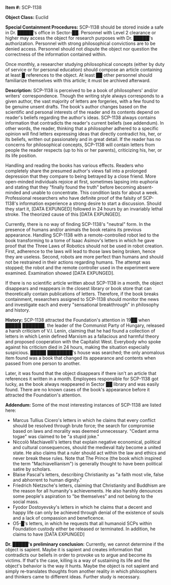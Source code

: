 **Item #:** SCP-1138

**Object Class:** Euclid

**Special Containment Procedures:** SCP-1138 should be stored inside a safe in Dr. █████'s office in Sector-██. Personnel with Level 2 clearance or higher may access the object for research purposes with Dr. █████'s authorization. Personnel with strong philosophical convictions are to be denied access. Personnel should not dispute the object nor question the correctness of the information contained within.

Once monthly, a researcher studying philosophical concepts (either by duty of service or for personal education) should compose an article containing at least █ references to the object. At least ██ other personnel should familiarize themselves with this article; it must be archived afterward.

**Description:** SCP-1138 is perceived to be a book of philosophers' and/or writers' correspondence. Though the writing style always corresponds to a given author, the vast majority of letters are forgeries, with a few found to be genuine unsent drafts. The book's author changes based on the scientific and personal interests of the reader and its contents depend on reader's beliefs regarding the author's ideas. SCP-1138 always contains information that contradicts the reader's current beliefs (see addendum). In other words, the reader, thinking that a philosopher adhered to a specific opinion will find letters expressing ideas that directly contradict his, her, or its beliefs, written out passionately and in great detail. If the reader has no concerns for philosophical concepts, SCP-1138 will contain letters from people the reader respects (up to his or her parents), criticizing his, her, or its life position.

Handling and reading the books has various effects. Readers who completely share the presumed author's views fall into a prolonged depression that they compare to being betrayed by a close friend. More open-minded individuals rejoice at first, sometimes lapsing into euphoria and stating that they "finally found the truth" before becoming absent-minded and unable to concentrate. This condition lasts for about a week. Professional researchers who have definite proof of the falsity of SCP-1138's information experience a strong desire to start a discussion. Should they start it, \[DATA EXPUNGED\] followed in 24 hours by an invariably lethal stroke. The theorized cause of this \[DATA EXPUNGED\].

Currently, there is no way of finding SCP-1138's "neutral" form. In the presence of humans and/or animals the book retains its previous appearance. Handling SCP-1138 with a remote-controlled robot led to the book transforming to a tome of Isaac Asimov's letters in which he gave proof that the Three Laws of Robotics should not be used in robot creation. First, adherence to the laws will lead to those laws being broken, hence they are useless. Second, robots are more perfect than humans and should not be restrained in their actions regarding humans. The attempt was stopped; the robot and the remote controller used in the experiment were examined. Examination showed \[DATA EXPUNGED\].

If there is no scientific article written about SCP-1138 in a month, the object disappears and reappears in the closest library or book store that can theoretically contain publications of letters. Therefore, if the book breaks containment, researchers assigned to SCP-1138 should monitor the news and investigate each and every "sensational breakthrough" in philosophy and history.

**History:** SCP-1138 attracted the Foundation's attention in 19██ when █████ ███████, the leader of the Communist Party of Hungary, released a harsh criticism of V.I. Lenin, claiming that he had found a collection of letters in which Lenin defined Marxism as a fallacious and harmful theory and proposed cooperation with the Capitalist West. Everybody who spoke against his criticism died in 24 hours, making the situation especially suspicious. █████ ████████'s house was searched; the only anomalous item found was a book that changed its appearance and contents when passed from one person to another.

Later, it was found that the object disappears if there isn't an article that references it written in a month. Employees responsible for SCP-1138 got lucky, as the book always reappeared in Sector ██ library and was easily found. There are no known cases of the book's appearance before it attracted the Foundation's attention.

**Addendum:** Some of the most interesting instances of SCP-1138 are listed here:

*   Marcus Tullius Cicero's letters in which he claims that every conflict should be resolved through brute force; the search for compromise based on laws and morality was deemed unnecessary. "Cedant arma togae" was claimed to be "a stupid joke."
*   Niccolò Machiavelli's letters that explain negative economical, political and cultural consequences, should the medieval Italy become a united state. He also claims that a ruler should act within the law and ethics and never break these rules. Note that The Prince (the book which inspired the term "Machiavellianism") is generally thought to have been political satire by scholars.
*   Blaise Pascal's letters, describing Christianity as "a faith most vile, false and abhorrent to human dignity."
*   Friedrich Nietzsche's letters, claiming that Christianity and Buddhism are the reason for all humanity's achievements. He also harshly denounces some people's aspiration to "be themselves" and not belong to the social mass.
*   Fyodor Dostoyevsky's letters in which he claims that a decent and happy life can only be achieved through denial of the existence of souls and a lack of compassion and beneficence.
*   O5-█'s letters, in which he requests that all humanoid SCPs within Foundation custody either be released or terminated. In addition, he claims to have \[DATA EXPUNGED\]

**Dr. █████'s preliminary conclusion:** Currently, we cannot determine if the object is sapient. Maybe it is sapient and creates information that contradicts our beliefs in order to provoke us to argue and become its victims. If that's the case, killing is a way of sustaining its life and the object's behavior is the way it hunts. Maybe the object is not sapient and simply re-translates thoughts from another reality in which philosophers and thinkers came to different ideas. Further study is necessary.